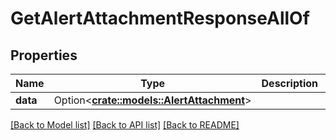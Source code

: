 # GetAlertAttachmentResponseAllOf

## Properties

Name | Type | Description | Notes
------------ | ------------- | ------------- | -------------
**data** | Option<[**crate::models::AlertAttachment**](AlertAttachment.md)> |  | [optional]

[[Back to Model list]](../README.md#documentation-for-models) [[Back to API list]](../README.md#documentation-for-api-endpoints) [[Back to README]](../README.md)


